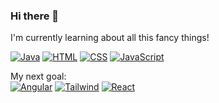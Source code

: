 ### Hi there 👋

<!--
**KageHitokiri/KageHitokiri** is a ✨ _special_ ✨ repository because its `README.md` (this file) appears on your GitHub profile.

Here are some ideas to get you started:

- 🔭 I’m currently working on ...
- 🌱 I’m currently learning ...
- 👯 I’m looking to collaborate on ...
- 🤔 I’m looking for help with ...
- 💬 Ask me about ...
- 📫 How to reach me: ...
- 😄 Pronouns: ...
- ⚡ Fun fact: ...
-->

I'm currently learning about all this fancy things! <br/>

[![Java](https://img.shields.io/badge/Java-FF8400?style=for-the-badge&logo=java&logoColor=white&labelColor=101010)]()
[![HTML](https://img.shields.io/badge/HTML-FF6300?style=for-the-badge&logo=html5&logoColor=white&labelColor=FF6300)]()
[![CSS](https://img.shields.io/badge/CSS-0099F5?style=for-the-badge&logo=css3&logoColor=white&labelColor=0099F5)]()
[![JavaScript](https://img.shields.io/badge/JavaScript-F7DF1E?style=for-the-badge&logo=javascript&logoColor=white&labelColor=101010)]()

My next goal:<br/>
[![Angular](https://img.shields.io/badge/Angular-DB0020?style=for-the-badge&logo=angular&logoColor=white&labelColor=DB0020)]()
[![Tailwind](https://img.shields.io/badge/TailwindCss-029491?style=for-the-badge&logo=tailwindcss&logoColor=white&labelColor=029491)]()
[![React](https://img.shields.io/badge/React-00AFE3?style=for-the-badge&logo=react&logoColor=white&labelColor=00AFE3)]()
